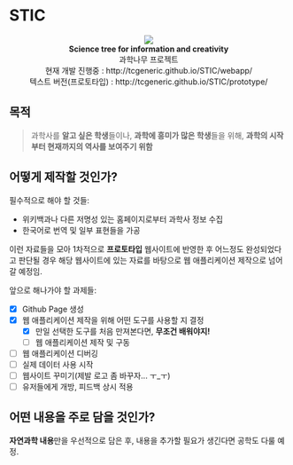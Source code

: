# STIC

<p align="center">
 <img src="https://github.com/TCGeneric/STIC/blob/master/STIClogo.png"> <br/>
  <b>Science tree for information and creativity</b> <br/>
  과학나무 프로젝트 <br/>
  현재 개발 진행중 : http://tcgeneric.github.io/STIC/webapp/ <br/>
  텍스트 버전(프로토타입) : http://tcgeneric.github.io/STIC/prototype/
</p>

## 목적
> 과학사를 **알고 싶은 학생**들이나, **과학에 흥미가 많은 학생**들을 위해, **과학의 시작부터 현재까지의 역사를 보여주기 위함**

## 어떻게 제작할 것인가?
필수적으로 해야 할 것들:
- 위키백과나 다른 저명성 있는 홈페이지로부터 과학사 정보 수집
- 한국어로 번역 및 일부 표현들을 가공

이런 자료들을 모아 1차적으로 **프로토타입** 웹사이트에 반영한 후
어느정도 완성되었다고 판단될 경우 해당 웹사이트에 있는 자료를 바탕으로 웹 애플리케이션 제작으로 넘어갈 예정임.

앞으로 해나가야 할 과제들:
- [x] Github Page 생성
- [x] 웹 애플리케이션 제작을 위해 어떤 도구를 사용할 지 결정
  - [x] 만일 선택한 도구를 처음 만져본다면, **무조건 배워야지!**
  - [ ] 웹 애플리케이션 제작 및 구동
- [ ] 웹 애플리케이션 디버깅
- [ ] 실제 데이터 사용 시작
- [ ] 웹사이트 꾸미기(제발 로고 좀 바꾸자... ㅜ_ㅜ)
- [ ] 유저들에게 개방, 피드백 상시 적용

## 어떤 내용을 주로 담을 것인가?
**자연과학 내용**만을 우선적으로 담은 후, 내용을 추가할 필요가 생긴다면 공학도 다룰 예정.
